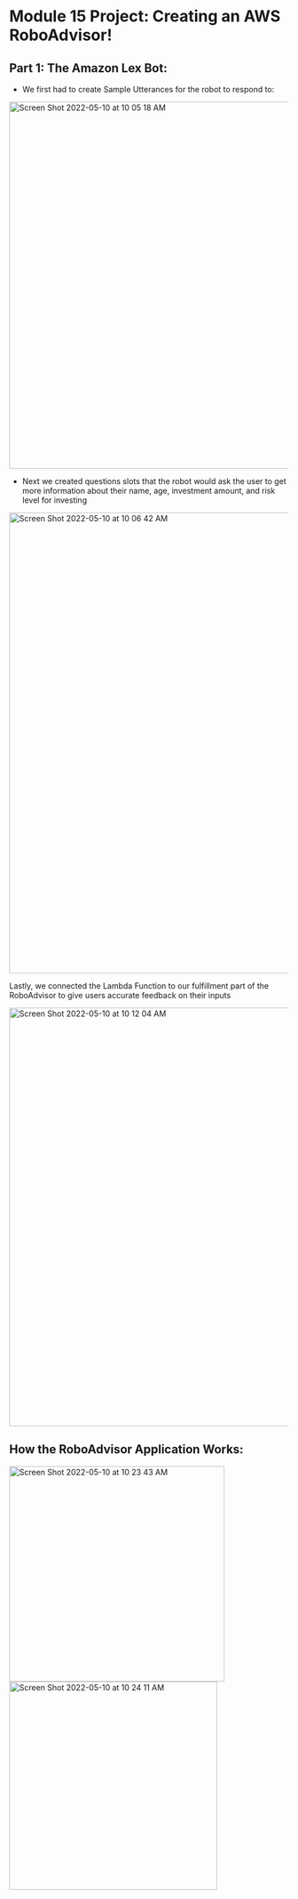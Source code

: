 # Module 15 Project: Creating an AWS RoboAdvisor!


## Part 1: The Amazon Lex Bot:

* We first had to create Sample Utterances for the robot to respond to:

<img width="661" alt="Screen Shot 2022-05-10 at 10 05 18 AM" src="https://user-images.githubusercontent.com/93749067/167647795-920143df-6e3c-4727-b2ad-b1767afe98de.png">

* Next we created questions slots that the robot would ask the user to get more information about their name, age, investment amount, and risk level for investing

<img width="830" alt="Screen Shot 2022-05-10 at 10 06 42 AM" src="https://user-images.githubusercontent.com/93749067/167648128-9a2f6b1f-b992-436e-9c8f-2d7594bcd6b9.png">

Lastly, we connected the Lambda Function to our fulfillment part of the RoboAdvisor to give users accurate feedback on their inputs

<img width="754" alt="Screen Shot 2022-05-10 at 10 12 04 AM" src="https://user-images.githubusercontent.com/93749067/167649276-dff71814-5a92-4c3c-8f25-153d6cfb3e1e.png">

## How the RoboAdvisor Application Works:

<img width="388" alt="Screen Shot 2022-05-10 at 10 23 43 AM" src="https://user-images.githubusercontent.com/93749067/167651696-b49d4285-8348-4a7d-b2db-79db767cedfc.png">

<img width="375" alt="Screen Shot 2022-05-10 at 10 24 11 AM" src="https://user-images.githubusercontent.com/93749067/167651821-7481daed-8a0b-4aa1-a58c-c9bedbe2cbee.png">
